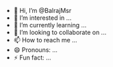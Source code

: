 - 👋 Hi, I’m @BalrajMsr
- 👀 I’m interested in ...
- 🌱 I’m currently learning ...
- 💞️ I’m looking to collaborate on ...
- 📫 How to reach me ...
- 😄 Pronouns: ...
- ⚡ Fun fact: ...

<!---
BalrajMsr/BalrajMsr is a ✨ special ✨ repository because its `README.md` (this file) appears on your GitHub profile.
You can click the Preview link to take a look at your changes.
--->
